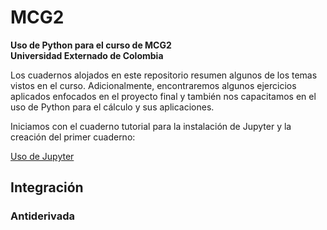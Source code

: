 # MCG2
**Uso de Python para el curso de MCG2**  
**Universidad Externado de Colombia**

Los cuadernos alojados en este repositorio resumen algunos de los temas vistos en el curso. Adicionalmente, encontraremos algunos ejercicios aplicados enfocados en el proyecto final y también nos capacitamos en el uso de Python para el cálculo y sus aplicaciones.

Iniciamos con el cuaderno tutorial para la instalación de Jupyter y la creación del primer cuaderno:

[Uso de Jupyter](https://github.com/Izainea/MCG2/blob/master/Uso%20de%20Jupyter.ipynb)

## Integración

### Antiderivada
